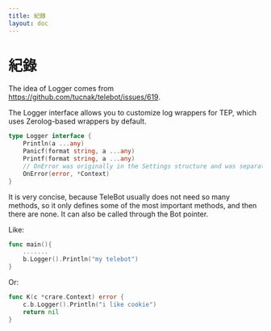 ```yaml
---
title: 紀錄
layout: doc
---
```


# 紀錄

The idea of Logger comes from https://github.com/tucnak/telebot/issues/619.

The Logger interface allows you to customize log wrappers for TEP, which uses Zerolog-based wrappers by default.

```go
type Logger interface {
	Println(a ...any)
	Panicf(format string, a ...any)
	Printf(format string, a ...any)
    // OnError was originally in the Settings structure and was separated into Logger in v2.
	OnError(error, *Context)
}
```

It is very concise, because TeleBot usually does not need so many methods, so it only defines some of the most important methods, and then there are none. It can also be called through the Bot pointer.

Like: 
```go
func main(){
    .......
    b.Logger().Println("my telebot")
}
```

Or:
```go
func K(c *crare.Context) error {
    c.b.Logger().Println("i like cookie")
    return nil
}
```

